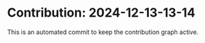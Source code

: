 # Contribution: 2024-12-13-13-14
This is an automated commit to keep the contribution graph active.
